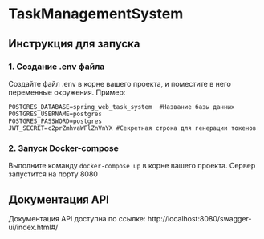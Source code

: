 # TaskManagementSystem
## Инструкция для запуска
### 1. Создание .env файла
Создайте файл .env в корне вашего проекта, и поместите в него переменные окружения. Пример:
```
POSTGRES_DATABASE=spring_web_task_system  #Название базы данных
POSTGRES_USERNAME=postgres
POSTGRES_PASSWORD=postgres
JWT_SECRET=c2prZmhvaWFlZnVnYX #Секретная строка для генерации токенов
```

### 2. Запуск Docker-compose
Выполните команду `docker-compose up` в корне вашего проекта.
Сервер запустится на порту 8080

## Документация API
Документация API доступна по ссылке: http://localhost:8080/swagger-ui/index.html#/
